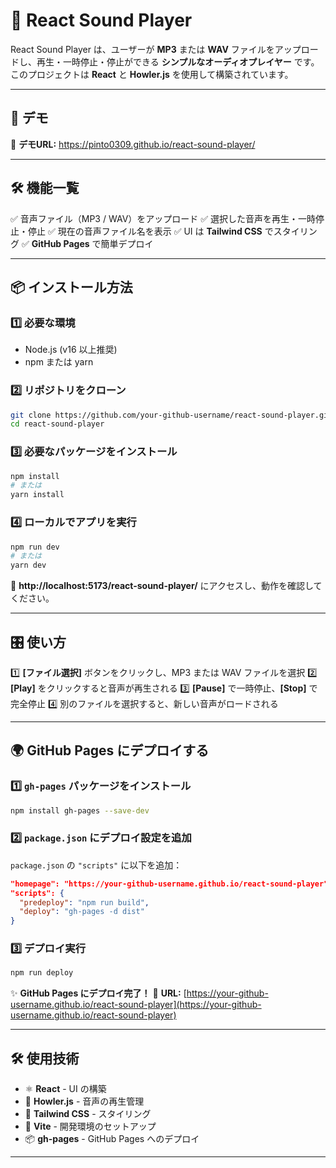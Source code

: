 # 🎵 React Sound Player

React Sound Player は、ユーザーが **MP3** または **WAV** ファイルをアップロードし、再生・一時停止・停止ができる **シンプルなオーディオプレイヤー** です。このプロジェクトは **React** と **Howler.js** を使用して構築されています。

---

## 🚀 デモ

🔗 **デモURL:** https://pinto0309.github.io/react-sound-player/

---

## 🛠️ 機能一覧
✅ 音声ファイル（MP3 / WAV）をアップロード
✅ 選択した音声を再生・一時停止・停止
✅ 現在の音声ファイル名を表示
✅ UI は **Tailwind CSS** でスタイリング
✅ **GitHub Pages** で簡単デプロイ

---

## 📦 インストール方法

### 1️⃣ 必要な環境
- Node.js (v16 以上推奨)
- npm または yarn

### 2️⃣ リポジトリをクローン
```sh
git clone https://github.com/your-github-username/react-sound-player.git
cd react-sound-player
```

### 3️⃣ 必要なパッケージをインストール
```sh
npm install
# または
yarn install
```

### 4️⃣ ローカルでアプリを実行
```sh
npm run dev
# または
yarn dev
```
📌 **http://localhost:5173/react-sound-player/** にアクセスし、動作を確認してください。

---

## 🎛️ 使い方

1️⃣ **[ファイル選択]** ボタンをクリックし、MP3 または WAV ファイルを選択
2️⃣ **[Play]** をクリックすると音声が再生される
3️⃣ **[Pause]** で一時停止、**[Stop]** で完全停止
4️⃣ 別のファイルを選択すると、新しい音声がロードされる

---

## 🌍 GitHub Pages にデプロイする

### 1️⃣ `gh-pages` パッケージをインストール
```sh
npm install gh-pages --save-dev
```

### 2️⃣ `package.json` にデプロイ設定を追加
`package.json` の `"scripts"` に以下を追加：
```json
"homepage": "https://your-github-username.github.io/react-sound-player",
"scripts": {
  "predeploy": "npm run build",
  "deploy": "gh-pages -d dist"
}
```

### 3️⃣ デプロイ実行
```sh
npm run deploy
```
✨ **GitHub Pages にデプロイ完了！**
🔗 **URL:** [https://your-github-username.github.io/react-sound-player](https://your-github-username.github.io/react-sound-player)

---

## 🛠️ 使用技術
- ⚛ **React** - UI の構築
- 🎵 **Howler.js** - 音声の再生管理
- 🎨 **Tailwind CSS** - スタイリング
- 🚀 **Vite** - 開発環境のセットアップ
- 📦 **gh-pages** - GitHub Pages へのデプロイ

---
